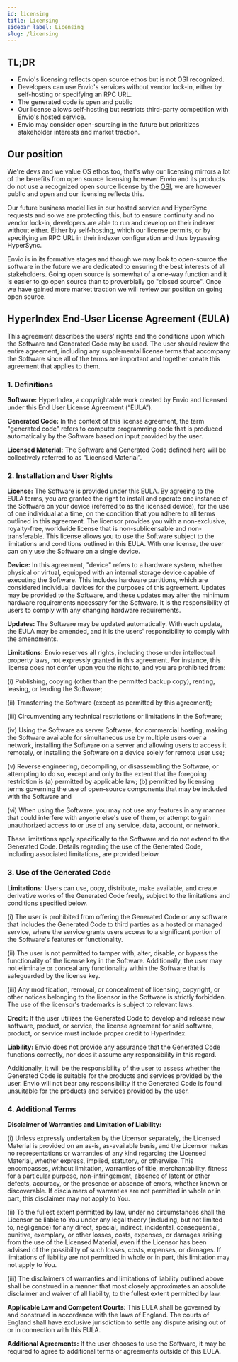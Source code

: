 ```yaml
---
id: licensing
title: Licensing
sidebar_label: Licensing
slug: /licensing
---
```


## TL;DR

- Envio's licensing reflects open source ethos but is not OSI recognized.
- Developers can use Envio's services without vendor lock-in, either by self-hosting or specifying an RPC URL.
- The generated code is open and public
- Our license allows self-hosting but restricts third-party competition with Envio's hosted service.
- Envio may consider open-sourcing in the future but prioritizes stakeholder interests and market traction.

## Our position

We're devs and we value OS ethos too, that's why our licensing mirrors a lot of the benefits from open source licensing however Envio and its products do not use a recognized open source license by the [OSI](https://opensource.org/), we are however public and open and our licensing reflects this.

Our future business model lies in our hosted service and HyperSync requests and so we are protecting this, but to ensure continuity and no vendor lock-in, developers are able to run and develop on their indexer without either. Either by self-hosting, which our license permits, or by specifying an RPC URL in their indexer configuration and thus bypassing HyperSync.

Envio is in its formative stages and though we may look to open-source the software in the future we are dedicated to ensuring the best interests of all stakeholders. Going open source is somewhat of a one-way function and it is easier to go open source than to proverbially go "closed source". Once we have gained more market traction we will review our position on going open source.

## HyperIndex End-User License Agreement (EULA)

This agreement describes the users' rights and the conditions upon which the Software and Generated Code may be used. The user should review the entire agreement, including any supplemental license terms that accompany the Software since all of the terms are important and together create this agreement that applies to them.

### 1. Definitions

**Software:** HyperIndex, a copyrightable work created by Envio and licensed under this End User License Agreement (“EULA”).

**Generated Code:** In the context of this license agreement, the term "generated code" refers to computer programming code that is produced automatically by the Software based on input provided by the user.

**Licensed Material:** The Software and Generated Code defined here will be collectively referred to as “Licensed Material”.

### 2. Installation and User Rights

**License:** The Software is provided under this EULA. By agreeing to the EULA terms, you are granted the right to install and operate one instance of the Software on your device (referred to as the licensed device), for the use of one individual at a time, on the condition that you adhere to all terms outlined in this agreement.
The licensor provides you with a non-exclusive, royalty-free, worldwide license that is non-sublicensable and non-transferable. This license allows you to use the Software subject to the limitations and conditions outlined in this EULA.
With one license, the user can only use the Software on a single device.

**Device:** In this agreement, "device" refers to a hardware system, whether physical or virtual, equipped with an internal storage device capable of executing the Software. This includes hardware partitions, which are considered individual devices for the purposes of this agreement. Updates may be provided to the Software, and these updates may alter the minimum hardware requirements necessary for the Software. It is the responsibility of users to comply with any changing hardware requirements.

**Updates:** The Software may be updated automatically. With each update, the EULA may be amended, and it is the users' responsibility to comply with the amendments.

**Limitations:** Envio reserves all rights, including those under intellectual property laws, not expressly granted in this agreement. For instance, this license does not confer upon you the right to, and you are prohibited from:

(i) Publishing, copying (other than the permitted backup copy), renting, leasing, or lending the Software;

(ii) Transferring the Software (except as permitted by this agreement);

(iii) Circumventing any technical restrictions or limitations in the Software;

(iv) Using the Software as server Software, for commercial hosting, making the Software available for simultaneous use by multiple users over a network, installing the Software on a server and allowing users to access it remotely, or installing the Software on a device solely for remote user use;

(v) Reverse engineering, decompiling, or disassembling the Software, or attempting to do so, except and only to the extent that the foregoing restriction is (a) permitted by applicable law; (b) permitted by licensing terms governing the use of open-source components that may be included with the Software and

(vi) When using the Software, you may not use any features in any manner that could interfere with anyone else's use of them, or attempt to gain unauthorized access to or use of any service, data, account, or network.

These limitations apply specifically to the Software and do not extend to the Generated Code. Details regarding the use of the Generated Code, including associated limitations, are provided below.

### 3. Use of the Generated Code

**Limitations:** Users can use, copy, distribute, make available, and create derivative works of the Generated Code freely, subject to the limitations and conditions specified below.

(i) The user is prohibited from offering the Generated Code or any software that includes the Generated Code to third parties as a hosted or managed service, where the service grants users access to a significant portion of the Software's features or functionality.

(ii) The user is not permitted to tamper with, alter, disable, or bypass the functionality of the license key in the Software. Additionally, the user may not eliminate or conceal any functionality within the Software that is safeguarded by the license key.

(iii) Any modification, removal, or concealment of licensing, copyright, or other notices belonging to the licensor in the Software is strictly forbidden. The use of the licensor's trademarks is subject to relevant laws.

**Credit:** If the user utilizes the Generated Code to develop and release new software, product, or service, the license agreement for said software, product, or service must include proper credit to HyperIndex.

**Liability:** Envio does not provide any assurance that the Generated Code functions correctly, nor does it assume any responsibility in this regard.

Additionally, it will be the responsibility of the user to assess whether the Generated Code is suitable for the products and services provided by the user. Envio will not bear any responsibility if the Generated Code is found unsuitable for the products and services provided by the user.

### 4. Additional Terms

**Disclaimer of Warranties and Limitation of Liability:**

(i) Unless expressly undertaken by the Licensor separately, the Licensed Material is provided on an as-is, as-available basis, and the Licensor makes no representations or warranties of any kind regarding the Licensed Material, whether express, implied, statutory, or otherwise. This encompasses, without limitation, warranties of title, merchantability, fitness for a particular purpose, non-infringement, absence of latent or other defects, accuracy, or the presence or absence of errors, whether known or discoverable. If disclaimers of warranties are not permitted in whole or in part, this disclaimer may not apply to You.

(ii) To the fullest extent permitted by law, under no circumstances shall the Licensor be liable to You under any legal theory (including, but not limited to, negligence) for any direct, special, indirect, incidental, consequential, punitive, exemplary, or other losses, costs, expenses, or damages arising from the use of the Licensed Material, even if the Licensor has been advised of the possibility of such losses, costs, expenses, or damages. If limitations of liability are not permitted in whole or in part, this limitation may not apply to You.

(iii) The disclaimers of warranties and limitations of liability outlined above shall be construed in a manner that most closely approximates an absolute disclaimer and waiver of all liability, to the fullest extent permitted by law.

**Applicable Law and Competent Courts:** This EULA shall be governed by and construed in accordance with the laws of England. The courts of England shall have exclusive jurisdiction to settle any dispute arising out of or in connection with this EULA.

**Additional Agreements:** If the user chooses to use the Software, it may be required to agree to additional terms or agreements outside of this EULA.
